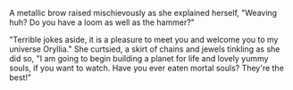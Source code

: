 A metallic brow raised mischievously as she explained herself, "Weaving huh? Do you have a loom as well as the hammer?"

"Terrible jokes aside, it is a pleasure to meet you and welcome you to my universe Oryllia." She curtsied, a skirt of chains and jewels tinkling as she did so, "I am going to begin building a planet for life and lovely yummy souls, if you want to watch. Have you ever eaten mortal souls? They're the best!"